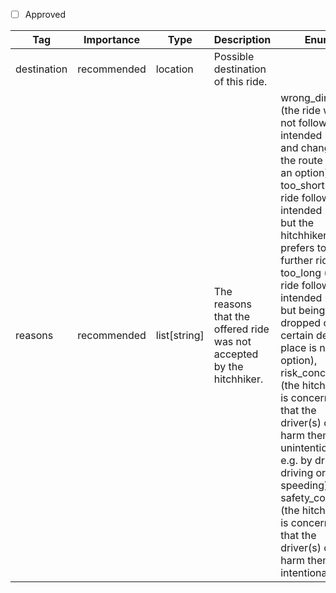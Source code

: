 - [ ] Approved

| Tag         | Importance   | Type      | Description                                   | Enum                                               | Example |
|-------------|--------------|-----------|-----------------------------------------------|----------------------------------------------------|---------|
| destination | recommended  | location  | Possible destination of this ride.            |                                                    |         |
| reasons      | recommended  | list[string]    | The reasons that the offered ride was not accepted by the hitchhiker.         | wrong_direction (the ride would not follow the intended route and changing the route is not an option), too_short (the ride follows the intended route but the hitchhiker prefers to get a further ride), too_long (the ride follows the intended route but being dropped of at a certain desired place is not an option), risk_concern (the hitchhiker is concerned that the driver(s) could harm them unintentionally e.g. by drunk driving or speeding), safety_concern (the hitchhiker is concerned that the driver(s) could harm them intentionally |         |
